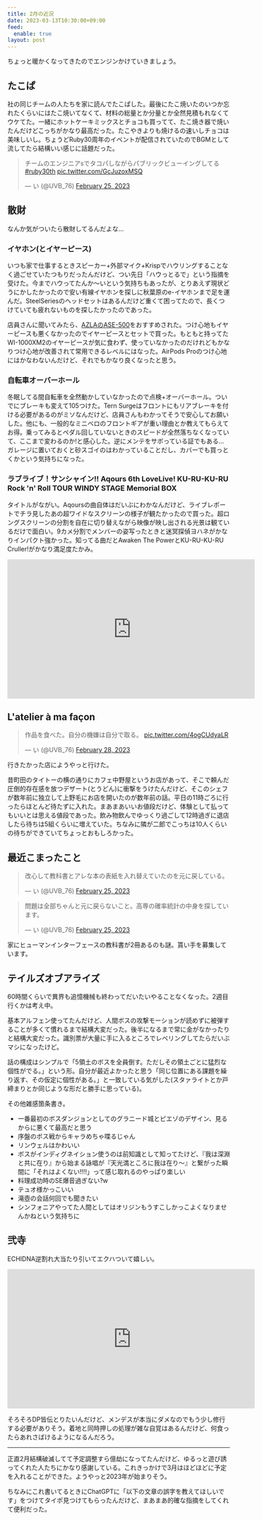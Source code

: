```yaml
---
title: 2月の近況
date: 2023-03-13T10:30:00+09:00
feed:
  enable: true
layout: post
---
```


ちょっと暖かくなってきたのでエンジンかけていきましょう。

## たこぱ

社の同じチームの人たちを家に読んでたこぱした。最後にたこ焼いたのいつか忘れたくらいにはたこ焼いてなくて、材料の総量とか分量とか全然見積もれなくてウケてた。一緒にホットケーキミックスとチョコも買ってて、たこ焼き器で焼いたんだけどこっちがかなり最高だった。たこやきよりも焼けるの速いしチョコは美味しいし。ちょうどRuby30周年のイベントが配信されていたのでBGMとして流してたら結構いい感じに話題だった。

<blockquote class="twitter-tweet"><p lang="ja" dir="ltr">チームのエンジニアsでタコパしながらパブリックビューイングしてる <a href="https://twitter.com/hashtag/ruby30th?src=hash&amp;ref_src=twsrc%5Etfw">#ruby30th</a> <a href="https://t.co/GcJuzoxMSQ">pic.twitter.com/GcJuzoxMSQ</a></p>&mdash; い (@UVB_76) <a href="https://twitter.com/UVB_76/status/1629353595039789056?ref_src=twsrc%5Etfw">February 25, 2023</a></blockquote> <script async src="https://platform.twitter.com/widgets.js" charset="utf-8"></script>

## 散財

なんか気がついたら散財してるんだよな…

### イヤホン(とイヤーピース)

いつも家で仕事するときスピーカー+外部マイク+Krispでハウリングすることなく過ごせていたつもりだったんだけど、つい先日「ハウっとるで」という指摘を受けた。今までハウってたんか〜いという気持ちもあったが、とりあえず現状どうにかしたかったので安い有線イヤホンを探しに秋葉原のe-イヤホンまで足を運んだ。SteelSeriesのヘッドセットはあるんだけど重くて困ってたので、長くつけていても疲れないものを探したかったのであった。

店員さんに聞いてみたら、[AZLAのASE-500](https://www.aiuto-jp.co.jp/products/product_4101.php)をおすすめされた。つけ心地もイヤーピースも悪くなかったのでイヤーピースとセットで買った。もともと持ってたWI-1000XM2のイヤーピースが気に食わず、使っていなかったのだけれどもかなりつけ心地が改善されて常用できるレベルにはなった。AirPods Proのつけ心地にはかなわないんだけど、それでもかなり良くなったと思う。

### 自転車オーバーホール

冬眠してる間自転車を全然動かしていなかったので点検+オーバーホール。ついでにブレーキも変えて105つけた。Tern Surgeはフロントにもリアブレーキを付ける必要があるのがミソなんだけど、店員さんもわかってそうで安心してお願いした。他にも、一般的なミニベロのフロントギアが重い理由とか教えてもらえてお得。乗ってみるとペダル回していないときのスピードが全然落ちなくなっていて、ここまで変わるのか!と感心した。逆にメンテをサボっている証でもある…ガレージに置いておくと砂スゴイのはわかっていることだし、カバーでも買っとくかという気持ちになった。

### ラブライブ！サンシャイン!! Aqours 6th LoveLive! KU-RU-KU-RU Rock 'n' Roll TOUR WINDY STAGE Memorial BOX

タイトルがながい。Aqoursの曲自体はだいぶにわかなんだけど、ライブレポートでチラ見したあの超ワイドなスクリーンの様子が観たかったので買った。超ロングスクリーンの分割を自在に切り替えながら映像が映し出される光景は観ているだけで面白い。9カメ分割でメンバーの姿写ったときと迷冥探偵ヨハネがかなりインパクト強かった。知ってる曲だとAwaken The PowerとKU-RU-KU-RU Cruller!がかなり満足度たかみ。

<iframe width="560" height="315" src="https://www.youtube.com/embed/d_YpexpI22A?start=81" title="YouTube video player" frameborder="0" allow="accelerometer; autoplay; clipboard-write; encrypted-media; gyroscope; picture-in-picture; web-share" allowfullscreen></iframe>

## L'atelier à ma façon

<blockquote class="twitter-tweet"><p lang="ja" dir="ltr">作品を食べた。自分の機嫌は自分で取る。 <a href="https://t.co/4ogCUdyaLR">pic.twitter.com/4ogCUdyaLR</a></p>&mdash; い (@UVB_76) <a href="https://twitter.com/UVB_76/status/1630404540083367936?ref_src=twsrc%5Etfw">February 28, 2023</a></blockquote> <script async src="https://platform.twitter.com/widgets.js" charset="utf-8"></script>

行きたかった店にようやっと行けた。

昔町田のタイトーの横の通りにカフェ中野屋というお店があって、そこで頼んだ圧倒的存在感を放つデザート(とうどん)に衝撃をうけたんだけど、そこのシェフが数年前に独立して上野毛にお店を開いたのが数年前の話。平日の11時ごろに行ったらほとんど待たずに入れた。まあまあいいお値段だけど、体験として払ってもいいとは思える値段であった。飲み物飲んでゆっくり過ごして12時過ぎに退店したら待ちは5組くらいに増えていた。ちなみに隣が二郎でこっちは10人くらいの待ちができていてちょっとおもしろかった。

## 最近こまったこと

<blockquote class="twitter-tweet"><p lang="ja" dir="ltr">改心して教科書とアレな本の表紙を入れ替えていたのを元に戻している。</p>&mdash; い (@UVB_76) <a href="https://twitter.com/UVB_76/status/1629285279981879296?ref_src=twsrc%5Etfw">February 25, 2023</a></blockquote> <script async src="https://platform.twitter.com/widgets.js" charset="utf-8"></script>

<blockquote class="twitter-tweet"><p lang="ja" dir="ltr">問題は全部ちゃんと元に戻らないこと。高専の確率統計の中身を探しています。</p>&mdash; い (@UVB_76) <a href="https://twitter.com/UVB_76/status/1629286878305468417?ref_src=twsrc%5Etfw">February 25, 2023</a></blockquote> <script async src="https://platform.twitter.com/widgets.js" charset="utf-8"></script>

家にヒューマンインターフェースの教科書が2冊あるのも謎。貰い手を募集しています。

## テイルズオブアライズ

60時間くらいで異界も追憶機械も終わってだいたいやることなくなった。2週目行くかは考え中。

基本アルフェン使ってたんだけど、人間ボスの攻撃モーションが読めずに被弾することが多くて慣れるまで結構大変だった。後半になるまで常に金がなかったりと結構大変だった。識別票が大量に手に入るところでレベリングしてたらだいぶマシになったけど。

話の構成はシンプルで「5領土のボスを全員倒す。ただしその領土ごとに猛烈な個性がでる。」という形。自分が最近よかったと思う「同じ位置にある課題を繰り返す、その仮定に個性がある。」と一致している気がした(スタァライトとか戸締まりとか同じような形だと勝手に思っている)。

その他雑感箇条書き。
- 一番最初のボスダンジョンとしてのグラニード城とピエゾのデザイン、見るからに悪くて最高だと思う
- 序盤のボス戦からキャラめちゃ喋るじゃん
- リンウェルはかわいい
- ボスがインディグネイション使うのは前知識として知ってたけど、『我は深淵と共に在り』から始まる詠唱が『天光満ところに我は在り〜』と繋がった瞬間に「それはよくない!!!!」って感じ取れるのやっぱり楽しい
- 料理成功時のSE爆音過ぎない?w
- テュオ様かっこいい
- 滝壺の会話何回でも聞きたい
- シンフォニアやってた人間としてはオリジンもうすこしかっこよくなりませんかねという気持ちに

## 弐寺

ECHIDNA逆割れ大当たり引いてエクハついて嬉しい。

<iframe width="560" height="315" src="https://www.youtube.com/embed/9ZfGBnO0Uq0" title="YouTube video player" frameborder="0" allow="accelerometer; autoplay; clipboard-write; encrypted-media; gyroscope; picture-in-picture; web-share" allowfullscreen></iframe>

そろそろDP皆伝とりたいんだけど、メンデスが本当にダメなのでもう少し修行する必要がありそう。着地と同時押しの処理が雑な自覚はあるんだけど、何食ったらあれさばけるようになるんだろう。

-----

正直2月結構破滅してて予定調整すら億劫になってたんだけど、ゆるっと遊び誘ってくれた人たちにかなり感謝している。これきっかけで3月はほどほどに予定を入れることができた。ようやっと2023年が始まりそう。

ちなみにこれ書いてるときにChatGPTに「以下の文章の誤字を教えてほしいです」をつけてタイポ見つけてもらったんだけど、まあまあ的確な指摘をしてくれて便利だった。
